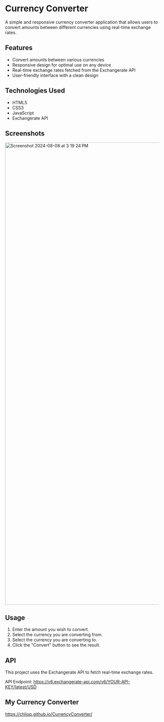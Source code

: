 # Currency Converter

A simple and responsive currency converter application that allows users to convert amounts between different currencies using real-time exchange rates.

## Features

- Convert amounts between various currencies
- Responsive design for optimal use on any device
- Real-time exchange rates fetched from the Exchangerate API
- User-friendly interface with a clean design

## Technologies Used

- HTML5
- CSS3
- JavaScript
- Exchangerate API

## Screenshots

<img width="1511" alt="Screenshot 2024-08-08 at 3 19 24 PM" src="https://github.com/user-attachments/assets/5901fcb4-c4dc-49b3-8c0a-e6e85a490f68">

## Usage

1. Enter the amount you wish to convert.
2. Select the currency you are converting from.
3. Select the currency you are converting to.
4. Click the "Convert" button to see the result.

## API
This project uses the Exchangerate API to fetch real-time exchange rates.

API Endpoint: https://v6.exchangerate-api.com/v6/YOUR-API-KEY/latest/USD

## My Currency Converter
https://chliop.github.io/CurrencyConverter/

